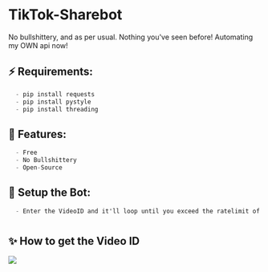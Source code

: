 # TikTok-Sharebot
No bullshittery, and as per usual. Nothing you've seen before! Automating my OWN api now!
## ⚡ Requirements:
```cs
  - pip install requests
  - pip install pystyle
  - pip install threading
```

## 🐺 Features:
```cs
  - Free
  - No Bullshittery
  - Open-Source
```



## 🚀 Setup the Bot:
```cs
  - Enter the VideoID and it'll loop until you exceed the ratelimit of 24 hours
```

#

## ✨ How to get the Video ID

<img src='https://cdn.discordapp.com/attachments/947217356445351977/963416117756436520/unknown.png'>


